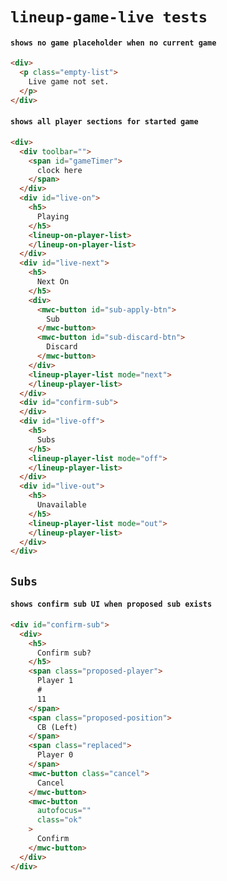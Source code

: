 # `lineup-game-live tests`

#### `shows no game placeholder when no current game`

```html
<div>
  <p class="empty-list">
    Live game not set.
  </p>
</div>

```

#### `shows all player sections for started game`

```html
<div>
  <div toolbar="">
    <span id="gameTimer">
      clock here
    </span>
  </div>
  <div id="live-on">
    <h5>
      Playing
    </h5>
    <lineup-on-player-list>
    </lineup-on-player-list>
  </div>
  <div id="live-next">
    <h5>
      Next On
    </h5>
    <div>
      <mwc-button id="sub-apply-btn">
        Sub
      </mwc-button>
      <mwc-button id="sub-discard-btn">
        Discard
      </mwc-button>
    </div>
    <lineup-player-list mode="next">
    </lineup-player-list>
  </div>
  <div id="confirm-sub">
  </div>
  <div id="live-off">
    <h5>
      Subs
    </h5>
    <lineup-player-list mode="off">
    </lineup-player-list>
  </div>
  <div id="live-out">
    <h5>
      Unavailable
    </h5>
    <lineup-player-list mode="out">
    </lineup-player-list>
  </div>
</div>

```

## `Subs`

####   `shows confirm sub UI when proposed sub exists`

```html
<div id="confirm-sub">
  <div>
    <h5>
      Confirm sub?
    </h5>
    <span class="proposed-player">
      Player 1
      #
      11
    </span>
    <span class="proposed-position">
      CB (Left)
    </span>
    <span class="replaced">
      Player 0
    </span>
    <mwc-button class="cancel">
      Cancel
    </mwc-button>
    <mwc-button
      autofocus=""
      class="ok"
    >
      Confirm
    </mwc-button>
  </div>
</div>

```


